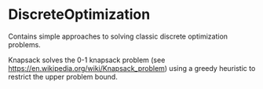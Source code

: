 # DiscreteOptimization

Contains simple approaches to solving classic discrete optimization problems. 

Knapsack solves the 0-1 knapsack problem (see https://en.wikipedia.org/wiki/Knapsack_problem) using a greedy heuristic to restrict the upper problem bound. 
